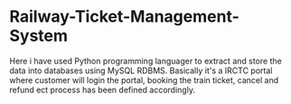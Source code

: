 # Railway-Ticket-Management-System


Here i have used Python programming languager to extract and store the data into databases using MySQL RDBMS.
Basically it's a IRCTC portal where customer will login the portal, booking the train ticket, cancel and refund ect process has been defined accordingly.
